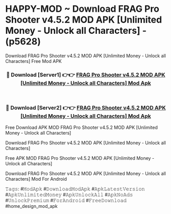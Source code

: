 # HAPPY-MOD ~ Download FRAG Pro Shooter v4.5.2 MOD APK [Unlimited Money - Unlock all Characters] - (p5628)
Download FRAG Pro Shooter v4.5.2 MOD APK [Unlimited Money - Unlock all Characters] Free Mod APK

<div align="center">
<h3>🔴 Download [Server1] 👉👉 <a href="https://apk-comot.site?title=FRAG_Pro_Shooter_v4.5.2_MOD_APK_[Unlimited_Money_-_Unlock_all_Characters]">FRAG Pro Shooter v4.5.2 MOD APK [Unlimited Money - Unlock all Characters] Mod Apk</a></h3><br>

<h3>🔴 Download [Server2] 👉👉 <a href="https://apk-comot.site?title=FRAG_Pro_Shooter_v4.5.2_MOD_APK_[Unlimited_Money_-_Unlock_all_Characters]">FRAG Pro Shooter v4.5.2 MOD APK [Unlimited Money - Unlock all Characters] Mod Apk</a></h3>
</div>


Free Download APK MOD FRAG Pro Shooter v4.5.2 MOD APK [Unlimited Money - Unlock all Characters]

Download FRAG Pro Shooter v4.5.2 MOD APK [Unlimited Money - Unlock all Characters] 

Free APK MOD FRAG Pro Shooter v4.5.2 MOD APK [Unlimited Money - Unlock all Characters] 

Download FRAG Pro Shooter v4.5.2 MOD APK [Unlimited Money - Unlock all Characters] Mod For Android

𝚃𝚊𝚐𝚜: #𝙼𝚘𝚍𝙰𝚙𝚔 #𝙳𝚘𝚠𝚗𝚕𝚘𝚊𝚍𝙼𝚘𝚍𝙰𝚙𝚔 #𝙰𝚙𝚔𝙻𝚊𝚝𝚎𝚜𝚝𝚅𝚎𝚛𝚜𝚒𝚘𝚗 #𝙰𝚙𝚔𝚄𝚗𝚕𝚒𝚖𝚒𝚝𝚎𝚍𝙼𝚘𝚗𝚎𝚢 #𝙰𝚙𝚔𝚄𝚗𝚕𝚘𝚌𝚔𝙰𝚕𝚕 #𝙰𝚙𝚔𝙽𝚘𝙰𝚍𝚜 #𝚄𝚗𝚕𝚘𝚌𝚔𝙿𝚛𝚎𝚖𝚒𝚞𝚖 #𝙵𝚘𝚛𝙰𝚗𝚍𝚛𝚘𝚒𝚍 #𝙵𝚛𝚎𝚎𝙳𝚘𝚠𝚗𝚕𝚘𝚊𝚍 #home_design_mod_apk